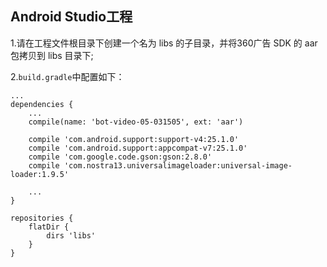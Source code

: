 ## Android Studio工程

1.请在工程文件根目录下创建一个名为 libs 的子目录，并将360广告 SDK 的 aar 包拷贝到 libs 目录下;

2.`build.gradle`中配置如下：

```
...
dependencies {
    ...
    compile(name: 'bot-video-05-031505', ext: 'aar')

    compile 'com.android.support:support-v4:25.1.0'
    compile 'com.android.support:appcompat-v7:25.1.0'
    compile 'com.google.code.gson:gson:2.8.0'
    compile 'com.nostra13.universalimageloader:universal-image-loader:1.9.5'

    ...
}

repositories {
    flatDir {
        dirs 'libs'
    }
}
```





